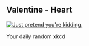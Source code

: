 ## Valentine - Heart
[![Just pretend you're kidding.](https://imgs.xkcd.com/comics/valentine.jpg)](https://xkcd.com/63/ "Just pretend you're kidding.")

Your daily random xkcd
